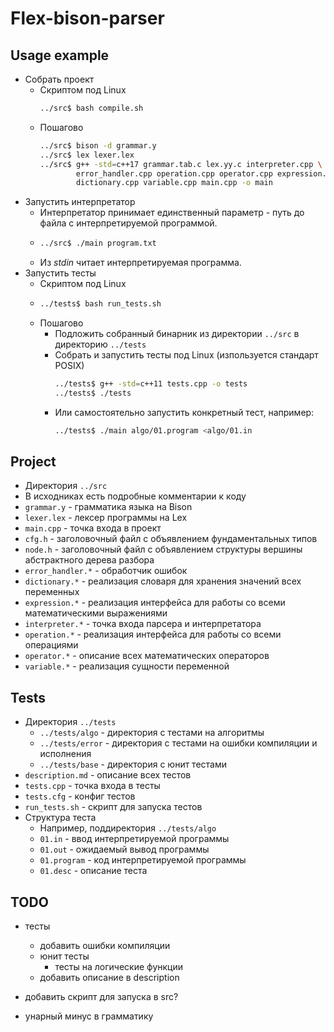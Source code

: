 # Flex-bison-parser

## Usage example

- Собрать проект
  - Скриптом под Linux
    ```bash
    ../src$ bash compile.sh
    ```
  - Пошагово
    ```bash
    ../src$ bison -d grammar.y
    ../src$ lex lexer.lex
    ../src$ g++ -std=c++17 grammar.tab.c lex.yy.c interpreter.cpp \
            error_handler.cpp operation.cpp operator.cpp expression.cpp \ 
            dictionary.cpp variable.cpp main.cpp -o main
    ```
- Запустить интерпретатор
  - Интерпретатор принимает единственный параметр - путь до файла с интерпретируемой программой.
  - ```bash
    ../src$ ./main program.txt
    ```
  - Из *stdin* читает интерпретируемая программа.
- Запустить тесты
  - Скриптом под Linux
  - ```bash
    ../tests$ bash run_tests.sh
    ```
  - Пошагово
    - Подложить собранный бинарник из директории `../src` в директорию `../tests`
    - Собрать и запустить тесты под Linux (изпользуется стандарт POSIX)
      ```bash
      ../tests$ g++ -std=c++11 tests.cpp -o tests
      ../tests$ ./tests
      ```
    - Или самостоятельно запустить конкретный тест, например:
      ```bash
      ../tests$ ./main algo/01.program <algo/01.in
      ```

## Project

- Директория `../src`
- В исходниках есть подробные комментарии к коду
- `grammar.y` - грамматика языка на Bison
- `lexer.lex` - лексер программы на Lex
- `main.cpp` - точка входа в проект
- `cfg.h` - заголовочный файл с объявлением фундаментальных типов
- `node.h` - заголовочный файл с объявлением структуры вершины абстрактного дерева разбора
- `error_handler.*` - обработчик ошибок
- `dictionary.*` - реализация словаря для хранения значений всех переменных
- `expression.*` - реализация интерфейса для работы со всеми математическими выражениями
- `interpreter.*` - точка входа парсера и интерпретатора
- `operation.*` - реализация интерфейса для работы со всеми операциями
- `operator.*` - описание всех математических операторов
- `variable.*` - реализация сущности переменной

## Tests

- Директория `../tests`
  - `../tests/algo` - директория с тестами на алгоритмы
  - `../tests/error` - директория с тестами на ошибки компиляции и исполнения
  - `../tests/base` - директория с юнит тестами
- `description.md` - описание всех тестов
- `tests.cpp` - точка входа в тесты
- `tests.cfg` - конфиг тестов
- `run_tests.sh` - скрипт для запуска тестов
- Структура теста
  - Например, поддиректория `../tests/algo`
  - `01.in` - ввод интерпретируемой программы
  - `01.out` - ожидаемый вывод программы
  - `01.program` - код интерпретируемой программы
  - `01.desc` - описание теста

## TODO

- тесты
  - добавить ошибки компиляции
  - юнит тесты
    - тесты на логические функции
  - добавить описание в description

- добавить скрипт для запуска в src?

- унарный минус в грамматику
